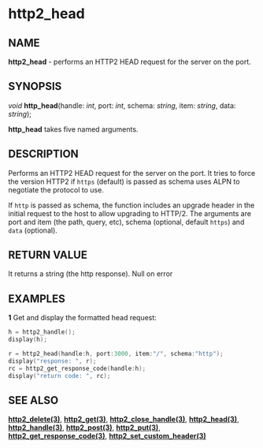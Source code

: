 # http2_head

## NAME

**http2_head** - performs an HTTP2 HEAD request for the server on the port.

## SYNOPSIS

*void* **http_head**(handle: *int*, port: *int*, schema: *string*, item: *string*, data: *string*);

**http_head** takes five named arguments.

## DESCRIPTION
Performs an HTTP2 HEAD request for the server on the port. It tries to force the version HTTP2 if `https` (default) is passed as schema uses ALPN to negotiate the protocol to use.

If `http` is passed as schema, the function includes an upgrade header in the initial request to the host to allow upgrading to HTTP/2.
The arguments are port and item (the path, query, etc), schema (optional, default `https`) and `data` (optional).

## RETURN VALUE
It returns a string (the http response). Null on error

## EXAMPLES

**1** Get and display the formatted head request:
```cpp
h = http2_handle();
display(h);

r = http2_head(handle:h, port:3000, item:"/", schema:"http");
display("response: ", r);
rc = http2_get_response_code(handle:h);
display("return code: ", rc);
```

## SEE ALSO

**[http2_delete(3)](http2_delete.md)**, **[http2_get(3)](http2_get.md)**, **[http2_close_handle(3)](http2_close_handle.md)**, **[http2_head(3)](http2_head.md)**, **[http2_handle(3)](http2_handle.md)**, **[http2_post(3)](http2_post.md)**, **[http2_put(3)](http2_put.md)**, **[http2_get_response_code(3)](http2_get_response_code.md)**, **[http2_set_custom_header(3)](http2_set_custom_header.md)**
